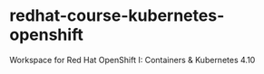 # redhat-course-kubernetes-openshift
Workspace for Red Hat OpenShift I: Containers &amp; Kubernetes 4.10
